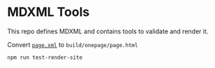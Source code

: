 # MDXML Tools

This repo defines MDXML and contains tools to validate and render it.


Convert [`page.xml`](examples/onepage/page.xml) to `build/onepage/page.html`

```shell
npm run test-render-site
```
